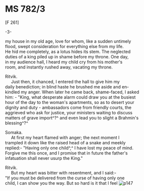 # MS 782/3

[F 261]

-3-

my house in my old age, love for whom, like a sudden untimely \
flood, swept consideration for everything else from my life. \
He hid me completely, as a lotus hides its stem. The neglected \
duties of a king piled up in shame before my throne. One day, \
in my audience hall, I heard my child cry from his mother's \
room, and instantly rushed away, vacating my throne. 

Ritvik. \
&nbsp;&nbsp;&nbsp;&nbsp;&nbsp;Just then, it chanced, I entered the hall to give him my \
daily benediction; in blind haste he brushed me aside and en- \
kindled my anger. When later he came back, shame-faced, I asked \
him: - "King, what desperate alarm could draw you at the busiest \
hour of the day to the woman's apartments, so as to desert your \
dignity and duty - ambassadors come from friendly courts, the \
aggrieved who ask for justice, your ministers waiting to discuss \
matters of grave import^?^ and even lead you to slight a Brahmin's \
blessing^?^

Somaka. \
&nbsp;&nbsp;&nbsp;&nbsp;&nbsp;At first my heart flamed with anger; the next moment I \
trampled it down like the raised head of a snake and meekly \
replied:- "Having only one child^,^ I have lost my peace of mind. \
Forgive me this once, and I promise that in future the father's \
infatuation shall never usurp the King."

Ritvik. \
&nbsp;&nbsp;&nbsp;&nbsp;&nbsp;But my heart was bitter with resentment, and I said:- \
"If you must be delivered from the curse of having only one \
child, I can show you the way. But so hard is it that I feel
![p147](MS782_3-147.jpg)
